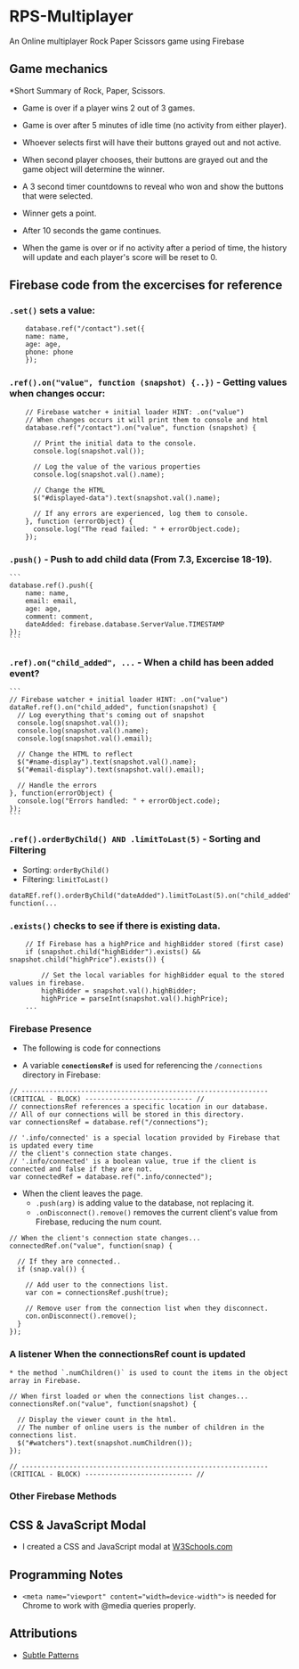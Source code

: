 # RPS-Multiplayer
 An Online multiplayer Rock Paper Scissors game using Firebase

## Game mechanics
*Short Summary of Rock, Paper, Scissors.
* Game is over if a player wins 2 out of 3 games.
* Game is over after 5 minutes of idle time (no activity from either player).

* Whoever selects first will have their buttons grayed out and not active.
* When second player chooses, their buttons are grayed out and the game object will determine the winner.
* A 3 second timer countdowns to reveal who won and show the buttons that were selected.
* Winner gets a point.
* After 10 seconds the game continues.
* When the game is over or if no activity after a period of time, the history will update and each player's score will be reset to 0.

## Firebase code from the excercises for reference

### `.set()` sets a value:
```
    database.ref("/contact").set({
    name: name,
    age: age,
    phone: phone
    });
```

### `.ref().on("value", function (snapshot) {..})` - Getting values when changes occur:
```
    // Firebase watcher + initial loader HINT: .on("value")
    // When changes occurs it will print them to console and html
    database.ref("/contact").on("value", function (snapshot) {

      // Print the initial data to the console.
      console.log(snapshot.val());

      // Log the value of the various properties
      console.log(snapshot.val().name);

      // Change the HTML
      $("#displayed-data").text(snapshot.val().name);

      // If any errors are experienced, log them to console.
    }, function (errorObject) {
      console.log("The read failed: " + errorObject.code);
    });
```

### `.push()` - Push to add child data (From 7.3, Excercise 18-19). 
    ```
    database.ref().push({
        name: name,
        email: email,
        age: age,
        comment: comment,
        dateAdded: firebase.database.ServerValue.TIMESTAMP
    });
    ```
### `.ref).on("child_added", ...` - When a child has been added event?
    ```
    // Firebase watcher + initial loader HINT: .on("value")
    dataRef.ref().on("child_added", function(snapshot) {
      // Log everything that's coming out of snapshot
      console.log(snapshot.val());
      console.log(snapshot.val().name);
      console.log(snapshot.val().email);

      // Change the HTML to reflect
      $("#name-display").text(snapshot.val().name);
      $("#email-display").text(snapshot.val().email);

      // Handle the errors
    }, function(errorObject) {
      console.log("Errors handled: " + errorObject.code);
    });
    ```
    
### `.ref().orderByChild() AND .limitToLast(5)` - Sorting and Filtering
* Sorting: `orderByChild()`
* Filtering: `limitToLast()`
```
dataREf.ref().orderByChild("dateAdded").limitToLast(5).on("child_added", function(...
```

### `.exists()` checks to see if there is existing data.
```
    // If Firebase has a highPrice and highBidder stored (first case)
    if (snapshot.child("highBidder").exists() && snapshot.child("highPrice").exists()) {

        // Set the local variables for highBidder equal to the stored values in firebase.
        highBidder = snapshot.val().highBidder;
        highPrice = parseInt(snapshot.val().highPrice);
    ...
```

### Firebase Presence
* The following is code for connections

* A variable **`conectionsRef`** is used for referencing the `/connections` directory in Firebase:
```
// -------------------------------------------------------------- (CRITICAL - BLOCK) --------------------------- //
// connectionsRef references a specific location in our database.
// All of our connections will be stored in this directory.
var connectionsRef = database.ref("/connections");

// '.info/connected' is a special location provided by Firebase that is updated every time
// the client's connection state changes.
// '.info/connected' is a boolean value, true if the client is connected and false if they are not.
var connectedRef = database.ref(".info/connected");
```

* When the client leaves the page.
    * `.push(arg)` is adding value to the database, not replacing it.
    * `.onDisconnect().remove()` removes the current client's value from Firebase, reducing the num count.
```
// When the client's connection state changes...
connectedRef.on("value", function(snap) {

  // If they are connected..
  if (snap.val()) {

    // Add user to the connections list.
    var con = connectionsRef.push(true);

    // Remove user from the connection list when they disconnect.
    con.onDisconnect().remove();
  }
});
```

### A listener When the connectionsRef count is updated
    * the method `.numChildren()` is used to count the items in the object array in Firebase.
```
// When first loaded or when the connections list changes...
connectionsRef.on("value", function(snapshot) {

  // Display the viewer count in the html.
  // The number of online users is the number of children in the connections list.
  $("#watchers").text(snapshot.numChildren());
});

// -------------------------------------------------------------- (CRITICAL - BLOCK) --------------------------- //
```

### Other Firebase Methods

## CSS & JavaScript Modal
* I created a CSS and JavaScript modal at [W3Schools.com](https://www.w3schools.com/howto/howto_css_modals.asp)

## Programming Notes
* `<meta name="viewport" content="width=device-width">` is needed for Chrome to work with @media queries properly.

## Attributions
* [Subtle Patterns](https://www.toptal.com/designers/subtlepatterns/)


